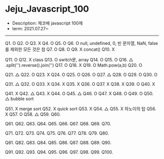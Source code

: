 # Jeju_Javascript_100
- Description: 제코배 javascript 100제
- term: 2021.07.27~
---
Q1. O
Q2. O
Q3. X
Q4. O
Q5. O
Q6. O null, undefined, 0, 빈 문자열, NaN, false를 제외한 모든 것은 참
Q7. O
Q8. O
Q9. X concat()
Q10. X

Q11. O
Q12. X class 
Q13. O switch문, array
Q14. O
Q15. O
Q16. △ .split('').reverse().join('')
Q17. O
Q18. X
Q19. O Math.pow(a,b)
Q20. O

Q21. △
Q22. O
Q23. X
Q24. O
Q25. O
Q26. O
Q27. △
Q28. O
Q29. O
Q30. O

Q31. △
Q32. O
Q33. X
Q34. X
Q35. X
Q36. O
Q37. X
Q38. X
Q39. O
Q40. X

Q41. X
Q42. △
Q43. X
Q44. O
Q45. △
Q46. O
Q47. X
Q48. O
Q49. O 
Q50. △ bubble sort

Q51. X merge sort
Q52. X quick sort
Q53. X
Q54. △
Q55. X 하노이의 탑 
Q56. X
Q57. O
Q58. △
Q59.
Q60.

Q61.
Q62.
Q63.
Q64.
Q65.
Q66.
Q67.
Q68.
Q69.
Q70.

Q71.
Q72.
Q73.
Q74.
Q75.
Q76.
Q77.
Q78.
Q79.
Q80.

Q81.
Q82.
Q83.
Q84.
Q85.
Q86.
Q87.
Q88.
Q89.
Q90.

Q91.
Q92.
Q93.
Q94.
Q95.
Q96.
Q97.
Q98.
Q99.
Q100.